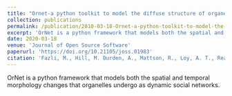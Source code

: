 ```yaml
---
title: "Ornet-a python toolkit to model the diffuse structure of organelles as social networks"
collection: publications
permalink: /publication/2010-03-18-Ornet-a-python-toolkit-to-model-the-diffuse-structure-of-organelles-as-social-networks
excerpt: 'OrNet is a python framework that models both the spatial and temporal morphology changes that organelles undergo as dynamic social networks.'
date: 2020-03-18
venue: 'Journal of Open Source Software'
paperurl: 'https://doi.org/10.21105/joss.01983'
citation: 'Fazli, M., Hill, M. Durden, A., Mattson, R., Loy, A. T., Reaves, B., Courtney, A., Quinn, F. D.,Chennubhotla, C., Shannon Quinn (2020). &quot;Ornet-a python toolkit to model the diffuse structure of organelles as social networks&quot; <i>Journal of Open Source Software</i>. 5(47).'
---
```


OrNet is a python framework that models both the spatial and temporal morphology changes that organelles undergo as dynamic social networks.
